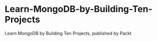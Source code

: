 # Learn-MongoDB-by-Building-Ten-Projects
Learn MongoDB by Building Ten Projects, published by Packt
